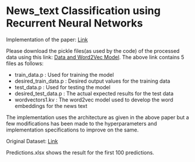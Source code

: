 # News_text Classification using Recurrent Neural Networks

Implementation of the paper: [Link](https://arxiv.org/abs/1909.13077)

Please download the pickle files(as used by the code) of the processed data using this link: [Data and Word2Vec Model](https://drive.google.com/drive/folders/1esbt0Z3nCl-Tu6Cp9JMIY-6-eH85v4PR?usp=sharing). 
The above link contains 5 files as follows:
- train_data.p : Used for training the model
- desired_train_data.p : Desired output values for the training data
- test_data.p : Used for testing the model
- desired_test_data.p : The actual expected results for the test data
- wordvectors1.kv : The word2vec model used to develop the word embeddings for the news text

The implementation uses the architecture as given in the above paper but a few modifications has been made to the hyperparameters and implementation specifications to improve on the same.

Original Dataset: [Link](http://qwone.com/~jason/20Newsgroups/)

Predictions.xlsx shows the result for the first 100 predictions.

